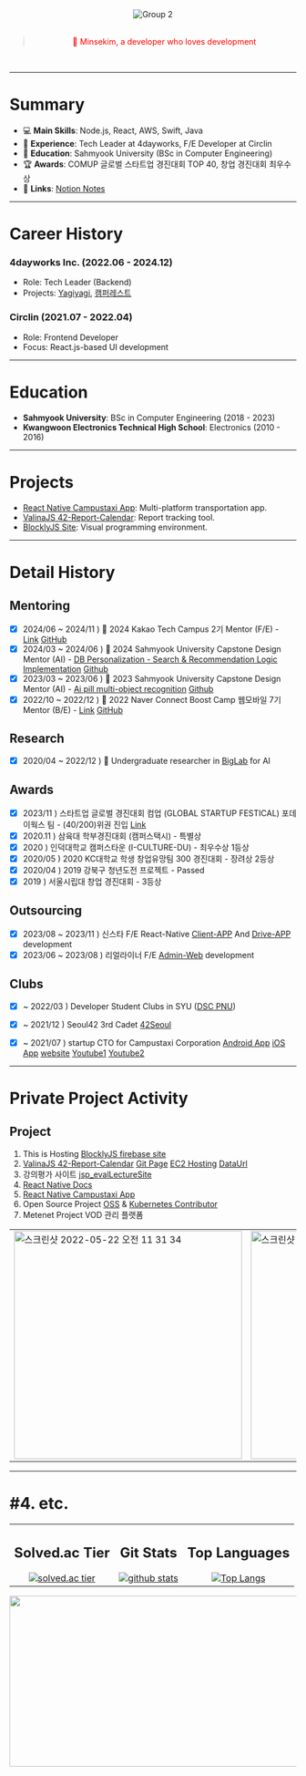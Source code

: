 <!--
**Mins97/Mins97** is a ✨ _special_ ✨ repository because its `README.md` (this file) appears on your GitHub profile.
Here are some ideas to get you started:
-->
<div align="center">
  <img src="https://github.com/minsekim1/minsekim1/assets/23623248/ff701424-487e-4536-a847-1fa79c38c022" alt="Group 2"/>
  <br/>
  <br/>
  <div>
    <blockquote style="color:red;">👋 Minsekim, a developer who loves development</blockquote>
    <br/>
  </div>
</div>

---

# Summary
- 💻 **Main Skills**: Node.js, React, AWS, Swift, Java
- 📂 **Experience**: Tech Leader at 4dayworks, F/E Developer at Circlin
- 🏫 **Education**: Sahmyook University (BSc in Computer Engineering)
- 🏆 **Awards**: COMUP 글로벌 스타트업 경진대회 TOP 40, 창업 경진대회 최우수상
- 🔗 **Links**: [Notion Notes](https://minsekim1.notion.site/f8262160d67a4315873a615d460b2980?pvs=4)

---

# Career History
### **4dayworks Inc.** (2022.06 - 2024.12)
- Role: Tech Leader (Backend)
- Projects: [Yagiyagi](https://www.yagiyagi.kr), [캠퍼레스트](https://www.camperest.kr)

### **Circlin** (2021.07 - 2022.04)
- Role: Frontend Developer
- Focus: React.js-based UI development

---

# Education
- **Sahmyook University**: BSc in Computer Engineering (2018 - 2023)
- **Kwangwoon Electronics Technical High School**: Electronics (2010 - 2016)

---

# Projects
- [React Native Campustaxi App](https://github.com/Mins97/CampusTaxi): Multi-platform transportation app.
- [ValinaJS 42-Report-Calendar](https://github.com/Mins97/42-Report-Calendar): Report tracking tool.
- [BlocklyJS Site](https://blocklyjs.web.app): Visual programming environment.

---

# Detail History

## Mentoring
- [x] 2024/06 ~ 2024/11 ) 🏫 2024 Kakao Tech Campus 2기 Mentor (F/E) - [Link](https://www.kakaotechcampus.com/) [GitHub](https://github.com/kakao-tech-campus-2nd-step2)
- [X] 2024/03 ~ 2024/06 ) 🏫 2024 Sahmyook University Capstone Design Mentor (AI) - [DB Personalization - Search & Recommendation Logic Implementation](https://minsekim1.notion.site/DB-47a6af268ef742f5a498df3948759e40?pvs=4) [Github](https://github.com/SWproject-syu/capstone-2024-DB-search)
- [X] 2023/03 ~ 2023/06 ) 🏫 2023 Sahmyook University Capstone Design Mentor (AI) - [Ai pill multi-object recognition](https://www.notion.so/OCR-8dfd799d977a45d98ad79d2da3911dee?pvs=4) [Github](https://github.com/SWproject-syu)
- [x] 2022/10 ~ 2022/12 ) 🏫 2022 Naver Connect Boost Camp 웹모바일 7기 Mentor (B/E) - [Link](https://boostcamp.connect.or.kr) [GitHub](https://github.com/boostcampwm-2022)

## Research
- [x] 2020/04 ~ 2022/12 ) 🏫 Undergraduate researcher in [BigLab](https://cafe.naver.com/biglab) for AI

## Awards
- [X] 2023/11 ) 스타트업 글로벌 경진대회 컴업 (GLOBAL STARTUP FESTICAL) 포데이웍스 팀 - (40/200)위권 진입 [Link](https://www.comeup.org/stars/alumni)
- [X] 2020.11 ) 삼육대 학부경진대회 (캠퍼스택시) - 특별상
- [X] 2020 ) 인덕대학교 캠퍼스타운 (I-CULTURE-DU) - 최우수상 1등상
- [X] 2020/05 ) 2020 KC대학교 학생 창업유망팀 300 경진대회 - 장려상 2등상
- [X] 2020/04 ) 2019 강북구 청년도전 프로젝트 - Passed
- [X] 2019 ) 서울시립대 창업 경진대회 - 3등상

## Outsourcing
- [X] 2023/08 ~ 2023/11 ) 신스타 F/E React-Native [Client-APP](https://play.google.com/store/apps/details?id=com.shinstarr.clientapp) And [Drive-APP](https://play.google.com/store/apps/details?id=com.olhso.driver.app) development
- [X] 2023/06 ~ 2023/08 ) 리얼라이너 F/E [Admin-Web](https://realigner.vercel.app/) development

## Clubs
- [x] ~ 2022/03 ) Developer Student Clubs in SYU ([DSC PNU](https://sites.google.com/view/dscsahmyook))
- [x] ~ 2021/12 ) Seoul42 3rd Cadet [42Seoul](https://42seoul.kr)
- [x] ~ 2021/07 ) startup CTO for Campustaxi Corporation [Android App](https://play.google.com/store/apps/details?id=com.campustaxi.campustaxi&hl=ko&gl=US) [iOS App](https://apps.apple.com/app/id1534509768) [website](https://campustaxi.modoo.at) [Youtube1](https://www.youtube.com/watch?v=5P2Nu_oR_a4) [Youtube2](https://www.youtube.com/watch?v=lEqMnIXH4QA)


---


# Private Project Activity
## Project
1. This is Hosting [BlocklyJS firebase site](https://blocklyjs.web.app)
2. [ValinaJS 42-Report-Calendar](https://github.com/Mins97/42-Report-Calendar) [Git Page](https://mins97.github.io/42-Report-Calendar) [EC2 Hosting](http://42report.today/?id=jo) [DataUrl](http://42report.today/intra?id=jo)
3. 강의평가 사이트 [jsp_evalLectureSite](https://github.com/Mins97/jsp_evalLectureSite)
4. [React Native Docs](https://github.com/React-Native-docs/React-Native-docs)
5. [React Native Campustaxi App](https://github.com/Mins97/CampusTaxi)
6. Open Source Project [OSS](https://www.oss.kr) & [Kubernetes Contributor](https://kubernetes.io/ko/docs/home)
7. Metenet Project VOD 관리 플랫폼
<table>
  <tr>
    <td><img width="400" alt="스크린샷 2022-05-22 오전 11 31 34" src="https://user-images.githubusercontent.com/23623248/169675806-44a443db-457c-4f77-bb82-cc90fa98b22f.png"/></td>
    <td><img width="400" alt="스크린샷 2022-05-22 오전 11 31 25" src="https://user-images.githubusercontent.com/23623248/169675811-4db926a4-0b6f-493e-aa86-1f665ad4353b.png"/></td>
    <td><img width="400" alt="스크린샷 2022-05-22 오후 12 39 25" src="https://user-images.githubusercontent.com/23623248/169677389-805b1b1d-2542-466b-abc6-2d59f7f688fe.png"/></td>
  </tr>
</table>


---


# #4. etc.
<table>
  <tr>
    <td align="center">
      <h2>Solved.ac Tier</h2>
      <a href="https://solved.ac/slsl7862">
        <img src="http://mazassumnida.wtf/api/generate_badge?boj=slsl7862" alt="solved.ac tier"/>
      </a>
    </td>
    <td align="center">
      <h2>Git Stats</h2>
      <a href="https://github.com/mins97/github-readme-stats">
        <img src="https://github-readme-stats.vercel.app/api?username=minsekim1&count_private=true&show_icons=true&theme=dark" alt="github stats"/>
      </a>
    </td>
    <td align="center">
      <h2>Top Languages</h2>
      <a href="https://github.com/mins97/github-readme-stats">
        <img src="https://github-readme-stats.vercel.app/api/top-langs/?username=minsekim1&layout=compact&exclude_repo=ft_server&langs_count=15&theme=highcontrast" alt="Top Langs"/>
      </a>
    </td>
  </tr>
</table>

<a href="https://github.com/devxb/gitanimals">
<img
  src="https://render.gitanimals.org/farms/minsekim1"
  width="600"
  height="300"
/>
</a> 
